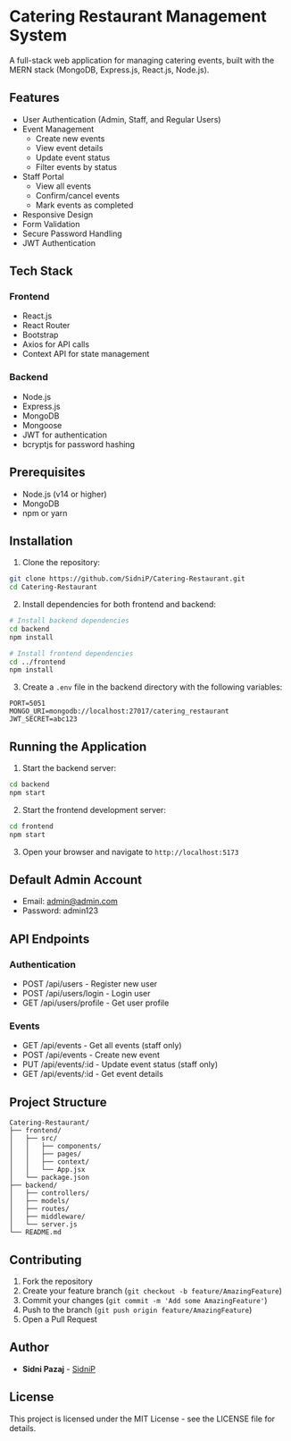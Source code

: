 # Catering Restaurant Management System

A full-stack web application for managing catering events, built with the MERN stack (MongoDB, Express.js, React.js, Node.js).

## Features

- User Authentication (Admin, Staff, and Regular Users)
- Event Management
  - Create new events
  - View event details
  - Update event status
  - Filter events by status
- Staff Portal
  - View all events
  - Confirm/cancel events
  - Mark events as completed
- Responsive Design
- Form Validation
- Secure Password Handling
- JWT Authentication

## Tech Stack

### Frontend
- React.js
- React Router
- Bootstrap
- Axios for API calls
- Context API for state management

### Backend
- Node.js
- Express.js
- MongoDB
- Mongoose
- JWT for authentication
- bcryptjs for password hashing

## Prerequisites

- Node.js (v14 or higher)
- MongoDB
- npm or yarn

## Installation

1. Clone the repository:
```bash
git clone https://github.com/SidniP/Catering-Restaurant.git
cd Catering-Restaurant
```

2. Install dependencies for both frontend and backend:
```bash
# Install backend dependencies
cd backend
npm install

# Install frontend dependencies
cd ../frontend
npm install
```

3. Create a `.env` file in the backend directory with the following variables:
```
PORT=5051
MONGO_URI=mongodb://localhost:27017/catering_restaurant
JWT_SECRET=abc123
```

## Running the Application

1. Start the backend server:
```bash
cd backend
npm start
```

2. Start the frontend development server:
```bash
cd frontend
npm start
```

3. Open your browser and navigate to `http://localhost:5173`

## Default Admin Account

- Email: admin@admin.com
- Password: admin123

## API Endpoints

### Authentication
- POST /api/users - Register new user
- POST /api/users/login - Login user
- GET /api/users/profile - Get user profile

### Events
- GET /api/events - Get all events (staff only)
- POST /api/events - Create new event
- PUT /api/events/:id - Update event status (staff only)
- GET /api/events/:id - Get event details

## Project Structure

```
Catering-Restaurant/
├── frontend/
│   ├── src/
│   │   ├── components/
│   │   ├── pages/
│   │   ├── context/
│   │   └── App.jsx
│   └── package.json
├── backend/
│   ├── controllers/
│   ├── models/
│   ├── routes/
│   ├── middleware/
│   └── server.js
└── README.md
```

## Contributing

1. Fork the repository
2. Create your feature branch (`git checkout -b feature/AmazingFeature`)
3. Commit your changes (`git commit -m 'Add some AmazingFeature'`)
4. Push to the branch (`git push origin feature/AmazingFeature`)
5. Open a Pull Request

## Author

- **Sidni Pazaj** - [SidniP](https://github.com/SidniP)

## License

This project is licensed under the MIT License - see the LICENSE file for details. 